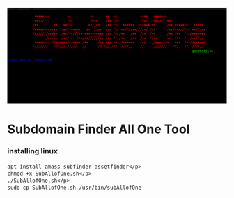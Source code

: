 <p align="center" style="border-radius 10px;">
  <img src="./subimg.png" alt="light bulb icon">
</p>
<h1 aling="center"> 
 Subdomain Finder All One Tool
</h1>


### installing linux
    apt install amass subfinder assetfinder</p> 
    chmod +x SubAllofOne.sh</p>
    ./SubAllofOne.sh</p>
    sudo cp SubAllofOne.sh /usr/bin/subAllofOne
